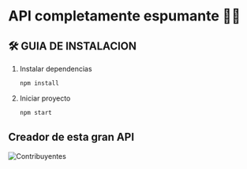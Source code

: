 # API completamente espumante 🍾🍾 
## 🛠️ GUIA DE INSTALACION

1. Instalar dependencias
    ``` bash
    npm install
    ```
2. Iniciar proyecto
   ```bash
   npm start
   ```

## Creador de esta gran API


![Contribuyentes](https://contrib.rocks/image?repo=Marcos-Ortega/API---Trabajo-Final)
